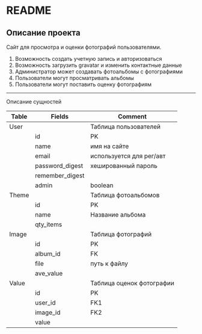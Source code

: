# README

## Описание проекта

Сайт для просмотра и оценки фотографий пользователями.

1. Возможность создать учетную запись и авторизоваться
2. Возможность загрузить gravatar и изменить контактные данные
3. Администратор может создавать фотоальбомы с фотографиями
4. Пользователи могут просматривать альбомы
5. Пользователи могут поставить оценку фотографиям


***
Описание сущностей

| Table       | Fields            | Comment                           |
|-------------|-------------------|-----------------------------------|
| User        |                   | Таблица пользователей             |
|             | id                | PK                                |
|             | name              | имя на сайте                      |
|             | email             | используется для рег/авт          |
|             | password_digest   | хешированный пароль               |
|             | remember_digest   |                                   |
|             | admin             | boolean                           |
| Theme       |                   | Таблица фотоальбомов              |
|             | id                | PK                                |
|             | name              | Название альбома                  |
|             | qty_items         |                                   |
| Image       |                   | Таблица фотографий                |
|             | id                | PK                                |
|             | album_id          | FK                                |
|             | file              | путь к файлу                      |
|             | ave_value         |                                   |
| Value       |                   | Таблица оценок фотографии         |
|             | id                | PK                                |
|             | user_id           | FK1                               |
|             | image_id          | FK2                               |
|             | value             |                                   |
